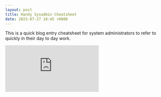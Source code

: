```yaml
---
layout: post
title: Handy Sysadmin Cheatsheet
date: 2023-07-27 18:45 +0800
---
```


This is a quick blog entry cheatsheet for system administrators to refer to quickly in their day to day work.

<!-- width="700" height="900" -->
<iframe  frameborder="0" scrolling="no" class="responsive-iframe" src="https://docs.google.com/spreadsheets/d/e/2PACX-1vSiSgD6qKf3_YvW30kzh8F0TqxlrKnj-NHO60CM_Oj8fq8etO66BDEyWM329ztpO1biYcHnp1zSCg_C/pubhtml?gid=0&amp;single=true&amp;widget=true&amp;headers=false"></iframe>